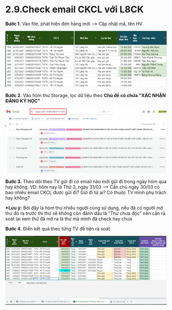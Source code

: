 # 2.9.Check email CKCL với L8CK

**Bước 1.** Vào file, phát hiện đơn hàng mới --&gt; Cập nhật mã, tên HV

![](../../.gitbook/assets/3%20%2812%29.png)

**Bước 2.** Vào hòm thư Storage, lọc dữ liệu theo **Chủ đề có chứa "XÁC NHẬN ĐĂNG KÝ HỌC"**

![](../../.gitbook/assets/1%20%2812%29.png)

**Bước 3.** Theo dõi theo TV gửi đi có email nào mới gửi đi trong ngày hôm qua hay không. VD: hôm nay là Thứ 3, ngày 31/03 --&gt; Cần chú ngày 30/03 có bao nhiêu email CKCL được gửi đi? Gửi đi từ ai? Có thuộc TV mình phụ trách hay không?

**\*Lưu ý:** Bởi đây là hòm thư nhiều người cùng sử dụng, nếu đã có người mở thư đó ra trước thì thư sẽ không còn đánh dấu là "Thư chưa đọc" nên cần rà soát lại xem thử đã mở ra là thư mà mình đã check hay chưa

**Bước 4**. Điền kết quả theo từng TV để tiện rà soát

![](../../.gitbook/assets/2%20%2814%29.png)





